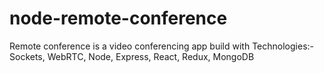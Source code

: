 # node-remote-conference
Remote conference is a video conferencing app build with Technologies:- Sockets, WebRTC, Node, Express, React, Redux, MongoDB
